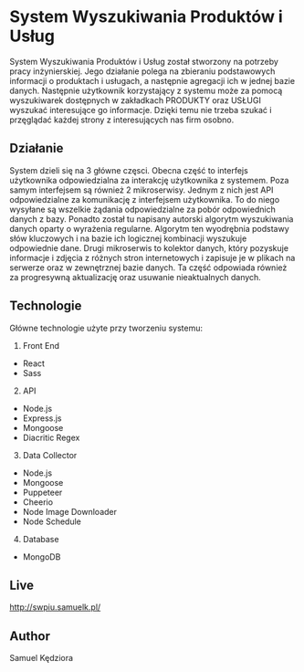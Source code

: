 # System Wyszukiwania Produktów i Usług

System Wyszukiwania Produktów i Usług został stworzony na potrzeby pracy
inżynierskiej. Jego działanie polega na zbieraniu podstawowych
informacji o produktach i usługach, a następnie agregacji ich w jednej
bazie danych. Następnie użytkownik korzystający z systemu może za pomocą
wyszukiwarek dostępnych w zakładkach PRODUKTY oraz USŁUGI wyszukać
interesujące go informacje. Dzięki temu nie trzeba szukać i przęglądać
każdej strony z interesujących nas firm osobno.

## Działanie

  System dzieli się na 3 główne częsci. Obecna część to interfejs użytkownika odpowiedzialna za interakcję użytkownika z systemem. Poza samym interfejsem są również 2 mikroserwisy.
  Jednym z nich jest API odpowiedzialne za komunikację z interfejsem użytkownika. To do niego wysyłane są wszelkie żądania odpowiedzialne za pobór odpowiednich danych z bazy. Ponadto został tu napisany autorski algorytm wyszukiwania danych oparty o wyrażenia regularne. Algorytm ten wyodrębnia podstawy słów kluczowych i na bazie ich logicznej kombinacji wyszukuje odpowiednie dane.
  Drugi mikroserwis to kolektor danych, który pozyskuje informacje i zdjęcia z różnych stron internetowych i zapisuje je w plikach na serwerze oraz w zewnętrznej bazie danych. Ta część odpowiada również za progresywną aktualizację oraz usuwanie nieaktualnych danych.

## Technologie

Główne technologie użyte przy tworzeniu systemu:

1. Front End

- React
- Sass

2. API

- Node.js
- Express.js
- Mongoose
- Diacritic Regex

3. Data Collector

- Node.js
- Mongoose
- Puppeteer
- Cheerio
- Node Image Downloader
- Node Schedule

4. Database

- MongoDB

## Live

http://swpiu.samuelk.pl/

## Author

Samuel Kędziora

